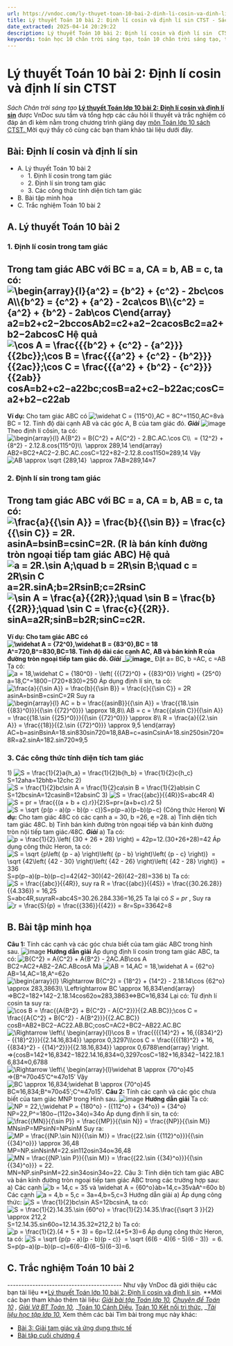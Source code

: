 ```yaml
---
url: https://vndoc.com/ly-thuyet-toan-10-bai-2-dinh-li-cosin-va-dinh-li-sin-ctst-292887
title: Lý thuyết Toán 10 bài 2: Định lí cosin và định lí sin CTST - Sách Chân trời sáng tạo - VnDoc.com
date_extracted: 2025-04-14 20:29:22
description: Lý thuyết Toán 10 bài 2: Định lí cosin và định lí sin  CTST được VnDoc sưu tầm và giới thiệu  để tham khảo chuẩn bị cho bài giảng học kì mới sắp tới đây của mình.
keywords: toán học 10 chân trời sáng tạo, toán 10 chân trời sáng tạo, toán 10, lý thuyết toán 10 chân trời sáng tạo, lý thuyết toán học 10 CTST, Toán lớp 10, ôn tập lý thuyết toán lớp 10, lý thuyết môn toán 10, lý thuyết toán 10 CTST, Lý thuyết môn toán 10 bài 2, Định lí cosin và định lí sin, trắc nghiệm toán 10 CTST, Lý thuyết toán 10 bài 2 CTST, trắc nghiệm bài Định lí cosin và định lí sin
---
```


# Lý thuyết Toán 10 bài 2: Định lí cosin và định lí sin CTST
_Sách Chân trời sáng tạo_
**[Lý thuyết Toán lớp 10 bài 2: Định lí cosin và định lí sin](<https://vndoc.com/ly-thuyet-toan-10-bai-2-dinh-li-cosin-va-dinh-li-sin-ctst-292887>)** được VnDoc sưu tầm và tổng hợp các câu hỏi lí thuyết và trắc nghiệm có đáp án đi kèm nằm trong chương trình giảng dạy [môn Toán lớp 10 sách CTST. ](<https://vndoc.com/toan-10-chan-troi-sang-tao-tap1>)Mời quý thầy cô cùng các bạn tham khảo tài liệu dưới đây.
## Bài: Định lí cosin và định lí sin
  * A. Lý thuyết Toán 10 bài 2
    * 1\. Định lí cosin trong tam giác
    * 2\. Định lí sin trong tam giác
    * 3\. Các công thức tính diện tích tam giác
  * B. Bài tập minh họa
  * C. Trắc nghiệm Toán 10 bài 2

## A. Lý thuyết Toán 10 bài 2
### 1\. Định lí cosin trong tam giác
Trong tam giác ABC với BC = a, CA = b, AB = c, ta có: ![\\begin{array}{l}{a^2} = {b^2} + {c^2} - 2bc\\cos A\\\\{b^2} = {c^2} + {a^2} - 2ca\\cos B\\\\{c^2} = {a^2} + {b^2} - 2ab\\cos C\\end{array}](https://i.vdoc.vn/data/image/blank.png)a2=b2+c2−2bccos⁡Ab2=c2+a2−2cacos⁡Bc2=a2+b2−2abcos⁡C Hệ quả ![\\cos A = \\frac{{{b^2} + {c^2} - {a^2}}}{{2bc}};\\cos B = \\frac{{{a^2} + {c^2} - {b^2}}}{{2ac}};\\cos C = \\frac{{{a^2} + {b^2} - {c^2}}}{{2ab}}](https://i.vdoc.vn/data/image/blank.png)cos⁡A=b2+c2−a22bc;cos⁡B=a2+c2−b22ac;cos⁡C=a2+b2−c22ab  
---  
**Ví dụ:** Cho tam giác ABC có ![\\widehat C = {115^0},AC = 8](https://i.vdoc.vn/data/image/blank.png)C^=1150,AC=8và BC = 12. Tính độ dài cạnh AB và các góc A, B của tam giác đó. 
_**Giải**_
![image](https://i.vdoc.vn/data/image/2023/03/27/vi-du-1-9.jpg)
Theo định lí côsin, ta có: 
![\\begin{array}{l}
A{B^2} = B{C^2} + A{C^2} - 2.BC.AC.\\cos C\\\\
 = {12^2} + {8^2} - 2.12.8.cos{115^0}\\\\
 \\approx 289,14
\\end{array}](https://i.vdoc.vn/data/image/blank.png)AB2=BC2+AC2−2.BC.AC.cos⁡C=122+82−2.12.8.cos1150≈289,14
Vậy ![AB \\approx \\sqrt {289,14}  \\approx 7](https://i.vdoc.vn/data/image/blank.png)AB≈289,14≈7
### 2\. Định lí sin trong tam giác
Trong tam giác ABC với BC = a, CA = b, AB = c, ta có: ![\\frac{a}{{\\sin A}} = \\frac{b}{{\\sin B}} = \\frac{c}{{\\sin C}} = 2R.](https://i.vdoc.vn/data/image/blank.png)asin⁡A=bsin⁡B=csin⁡C=2R. \(R là bán kính đường tròn ngoại tiếp tam giác ABC\) Hệ quả ![a = 2R.\\sin A;\\quad b = 2R\\sin B;\\quad c = 2R\\sin C](https://i.vdoc.vn/data/image/blank.png)a=2R.sin⁡A;b=2Rsin⁡B;c=2Rsin⁡C ![\\sin A = \\frac{a}{{2R}};\\quad \\sin B = \\frac{b}{{2R}};\\quad \\sin C = \\frac{c}{{2R}}.](https://i.vdoc.vn/data/image/blank.png)sin⁡A=a2R;sin⁡B=b2R;sin⁡C=c2R.  
---  
**Ví dụ: **Cho tam giác ABC có ![\\widehat A = {72^0},\\widehat B = {83^0},BC = 18](https://i.vdoc.vn/data/image/blank.png)A^=720,B^=830,BC=18. Tính độ dài các cạnh AC, AB và bán kính R của đường tròn ngoại tiếp tam giác đỏ.
_**Giải**_
_**![image](https://i.vdoc.vn/data/image/2023/03/27/vi-du-2-7.jpg)**_
Đặt a= BC, b =AC, c =AB
Ta có: ![a = 18,\\widehat C = {180^0} - \\left\( {{{72}^0} + {{83}^0}} \\right\) = {25^0}](https://i.vdoc.vn/data/image/blank.png)a=18,C^=1800−\(720+830\)=250
Áp dụng định lí sin, ta có:![\\frac{a}{{\\sin A}} = \\frac{b}{{\\sin B}} = \\frac{c}{{\\sin C}} = 2R](https://i.vdoc.vn/data/image/blank.png)asin⁡A=bsin⁡B=csin⁡C=2R
Suy ra
![\\begin{array}{l}
AC = b = \\frac{{asinB}}{{\\sin A}} = \\frac{{18.\\sin {{83}^0}}}{{\\sin {{72}^0}}} \\approx 18,8\\\\
AB = c = \\frac{{a\\sin C}}{{\\sin A}} = \\frac{{18.\\sin {{25}^0}}}{{\\sin {{72}^0}}} \\approx 8\\\\
R = \\frac{a}{{2.\\sin A}} = \\frac{{18}}{{2.\\sin {{72}^0}}} \\approx 9,5
\\end{array}](https://i.vdoc.vn/data/image/blank.png)AC=b=asinBsin⁡A=18.sin⁡830sin⁡720≈18,8AB=c=asin⁡Csin⁡A=18.sin⁡250sin⁡720≈8R=a2.sin⁡A=182.sin⁡720≈9,5
### 3\. Các công thức tính diện tích tam giác
1\) ![S = \\frac{1}{2}a{h_a} = \\frac{1}{2}b{h_b} = \\frac{1}{2}c{h_c}](https://i.vdoc.vn/data/image/blank.png)S=12aha=12bhb=12chc
2\) ![S = \\frac{1}{2}bc\\sin A = \\frac{1}{2}ca\\sin B = \\frac{1}{2}ab\\sin C](https://i.vdoc.vn/data/image/blank.png)S=12bcsin⁡A=12casin⁡B=12absin⁡C
3\) ![S = \\frac{{abc}}{{4R}}](https://i.vdoc.vn/data/image/blank.png)S=abc4R
4\) ![S = pr = \\frac{{\(a + b + c\).r}}{2}](https://i.vdoc.vn/data/image/blank.png)S=pr=\(a+b+c\).r2
5\) ![S = \\sqrt {p\(p - a\)\(p - b\)\(p - c\)}](https://i.vdoc.vn/data/image/blank.png)S=p\(p−a\)\(p−b\)\(p−c\) \(Công thức Heron\)
**Ví dụ:** Cho tam giác 48C có các cạnh a = 30, b =26, e =28.
a\) Tính diện tích tam giác 48C.
b\) Tính bán kính đường tròn ngoại tiếp và bản kinh đường tròn nội tiếp tam giác ⁄48C.
_**Giải**_
a\) Ta có: ![p = \\frac{1}{2}.\\left\( {30 + 26 + 28} \\right\) = 42](https://i.vdoc.vn/data/image/blank.png)p=12.\(30+26+28\)=42
Áp dụng công thức Heron, ta có:
![S = \\sqrt {p\\left\( {p - a} \\right\)\\left\( {p - b} \\right\)\\left\( {p - c} \\right\)}  = \\sqrt {42\\left\( {42 - 30} \\right\)\\left\( {42 - 26} \\right\)\\left\( {42 - 28} \\right\)}  = 336](https://i.vdoc.vn/data/image/blank.png)S=p\(p−a\)\(p−b\)\(p−c\)=42\(42−30\)\(42−26\)\(42−28\)=336
b\) Ta có: ![S = \\frac{{abc}}{{4R}}, suy ra R = \\frac{{abc}}{{4S}} = \\frac{{30.26.28}}{{4.336}} = 16,25](https://i.vdoc.vn/data/image/blank.png)S=abc4R,suyraR=abc4S=30.26.284.336=16,25
Ta lại có _S = pr_ , Suy ra ![r = \\frac{S}{p} = \\frac{{336}}{{42}} = 8](https://i.vdoc.vn/data/image/blank.png)r=Sp=33642=8
## B. Bài tập minh họa
**Câu 1:** Tính các cạnh và các góc chưa biết của tam giác ABC trong hình sau.
![image](https://i.vdoc.vn/data/image/2023/03/27/bai-tap-minh-hoa-1-36.jpg)
**Hướng dẫn giải**
Áp dụng định lí cosin trong tam giác ABC, ta có:
![B{C^2} = A{C^2} + A{B^2} - 2AC.AB\\cos A](https://i.vdoc.vn/data/image/blank.png)BC2=AC2+AB2−2AC.ABcos⁡A
Mà ![AB = 14,AC = 18,\\widehat A = {62^o}](https://i.vdoc.vn/data/image/blank.png)AB=14,AC=18,A^=62o
![\\begin{array}{l} \\Rightarrow B{C^2} = {18^2} + {14^2} - 2.18.14\\cos {62^o} \\approx 283,3863\\\\ \\Leftrightarrow BC \\approx 16,834\\end{array}](https://i.vdoc.vn/data/image/blank.png)⇒BC2=182+142−2.18.14cos⁡62o≈283,3863⇔BC≈16,834
Lại có: Từ định lí cosin ta suy ra:
![\\cos B = \\frac{{A{B^2} + B{C^2} - A{C^2}}}{{2.AB.BC}};\\cos C = \\frac{{A{C^2} + B{C^2} - A{B^2}}}{{2.AC.BC}}](https://i.vdoc.vn/data/image/blank.png)cos⁡B=AB2+BC2−AC22.AB.BC;cos⁡C=AC2+BC2−AB22.AC.BC
![\\Rightarrow \\left\\{ \\begin{array}{l}\\cos B = \\frac{{{{14}^2} + 16,{{834}^2} - {{18}^2}}}{{2.14.16,834}} \\approx 0,3297\\\\\\cos C = \\frac{{{{18}^2} + 16,{{834}^2} - {{14}^2}}}{{2.18.16,834}} \\approx 0,6788\\end{array} \\right.](https://i.vdoc.vn/data/image/blank.png)⇒\{cos⁡B=142+16,8342−1822.14.16,834≈0,3297cos⁡C=182+16,8342−1422.18.16,834≈0,6788
![\\Rightarrow \\left\\{ \\begin{array}{l}\\widehat B \\approx {70^o}45](https://i.vdoc.vn/data/image/blank.png)⇒\{B^≈70o45′C^≈47o15′
Vậy ![BC \\approx 16,834;\\widehat B \\approx {70^o}45](https://i.vdoc.vn/data/image/blank.png)BC≈16,834;B^≈70o45′;C^≈47o15′.
**Câu 2:** Tính các cạnh và các góc chưa biết của tam giác MNP trong Hình sau.
![image](https://i.vdoc.vn/data/image/2023/03/27/bai-tap-minh-hoa-2-23.jpg)
**Hướng dẫn giải**
Ta có: ![NP = 22,\\;\\widehat P = {180^o} - \({112^o} + {34^o}\) = {34^o}](https://i.vdoc.vn/data/image/blank.png)NP=22,P^=180o−\(112o+34o\)=34o
Áp dụng định lí sin, ta có:
![\\frac{{MN}}{{\\sin P}} = \\frac{{MP}}{{\\sin N}} = \\frac{{NP}}{{\\sin M}}](https://i.vdoc.vn/data/image/blank.png)MNsin⁡P=MPsin⁡N=NPsin⁡M
Suy ra:
![MP = \\frac{{NP.\\sin N}}{{\\sin M}} = \\frac{{22.\\sin {{112}^o}}}{{\\sin {{34}^o}}} \\approx 36,48](https://i.vdoc.vn/data/image/blank.png)MP=NP.sin⁡Nsin⁡M=22.sin⁡112osin⁡34o≈36,48
![MN = \\frac{{NP.\\sin P}}{{\\sin M}} = \\frac{{22.\\sin {{34}^o}}}{{\\sin {{34}^o}}} = 22.](https://i.vdoc.vn/data/image/blank.png)MN=NP.sin⁡Psin⁡M=22.sin⁡34osin⁡34o=22.
Câu 3: Tính diện tích tam giác ABC và bán kính đường tròn ngoại tiếp tam giác ABC trong các trường hợp sau:
a\) Các cạnh ![b = 14,c = 35 và \\widehat A = {60^o}](https://i.vdoc.vn/data/image/blank.png)àb=14,c=35vàA^=60o
b\) Các cạnh ![a = 4,b = 5,c = 3](https://i.vdoc.vn/data/image/blank.png)a=4,b=5,c=3
Hướng dẫn giải
a\) Áp dụng công thức: ![S = \\frac{1}{2}bc\\sin A](https://i.vdoc.vn/data/image/blank.png)S=12bcsin⁡A, ta có:
![S = \\frac{1}{2}.14.35.\\sin {60^o} = \\frac{1}{2}.14.35.\\frac{{\\sqrt 3 }}{2} \\approx 212,2](https://i.vdoc.vn/data/image/blank.png)S=12.14.35.sin⁡60o=12.14.35.32≈212,2
b\) Ta có: ![p = \\frac{1}{2}.\(4 + 5 + 3\) = 6](https://i.vdoc.vn/data/image/blank.png)p=12.\(4+5+3\)=6
Áp dụng công thức Heron, ta có:
![S = \\sqrt {p\(p - a\)\(p - b\)\(p - c\)}  = \\sqrt {6\(6 - 4\)\(6 - 5\)\(6 - 3\)}  = 6.](https://i.vdoc.vn/data/image/blank.png)S=p\(p−a\)\(p−b\)\(p−c\)=6\(6−4\)\(6−5\)\(6−3\)=6.
## C. Trắc nghiệm Toán 10 bài 2
\-----------------------------------------
Như vậy VnDoc đã giới thiệu các bạn tài liệu **[Lý thuyết Toán lớp 10 bài 2: Định lí cosin và định lí sin](<https://vndoc.com/ly-thuyet-toan-10-bai-2-dinh-li-cosin-va-dinh-li-sin-ctst-292887>). **Mời các bạn tham khảo thêm tài liệu: _[Giải bài tập Toán lớp 10](<https://vndoc.com/giai-toan-lop10>),_ _[Chuyên đề Toán 10](<https://vndoc.com/chuyen-de-toan10>)_ _,_ _[Giải Vở BT Toán 10](<https://vndoc.com/giai-vo-bt-toan10>),_ _[Toán 10 Cánh Diều](<https://vndoc.com/toan-10-canh-dieu-tap1>), [Toán 10 Kết nối tri thức,](<https://vndoc.com/toan-10-ket-noi-tri-thuc-tap1>) __[Tài liệu học tập lớp 10.](<https://vndoc.com/tai-lieu-hoc-tap-lop10>)_
Xem thêm các bài Tìm bài trong mục này khác:
  * [Bài 3: Giải tam giác và ứng dụng thực tế](</ly-thuyet-toan-10-bai-3-giai-tam-giac-va-ung-dung-thuc-te-ctst-292889>)
  * [Bài tập cuối chương 4](</ly-thuyet-toan-10-bai-tap-cuoi-chuong-4-ctst-292891>)

